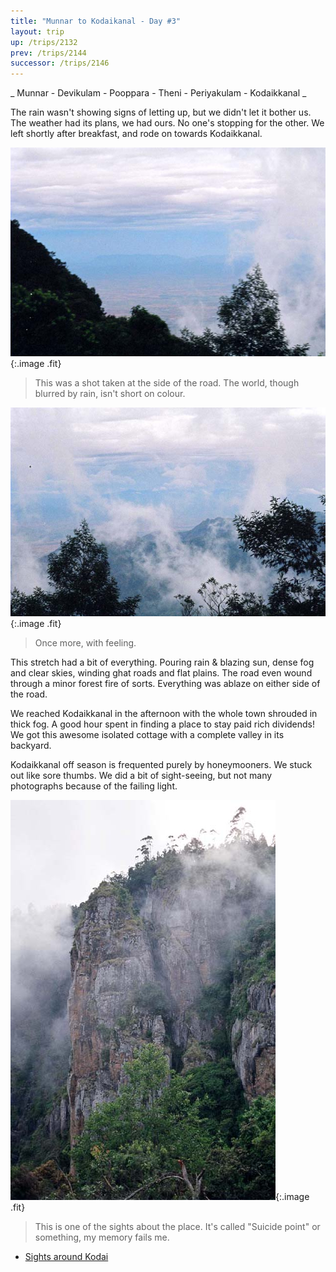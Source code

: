 ```yaml
---
title: "Munnar to Kodaikanal - Day #3"
layout: trip
up: /trips/2132
prev: /trips/2144
successor: /trips/2146
---
```


_     Munnar - Devikulam - Pooppara - Theni - Periyakulam - Kodaikkanal _

 The rain wasn't showing signs of letting up, but we didn't let it bother us. The weather had its plans, we had ours. No one's stopping for the other. We left shortly after breakfast, and rode on towards Kodaikkanal.

 ![Fog Shot 1](/images/trips/munnar/27050001.jpg 'Fog Shot 1'){:.image .fit}

 > This was a shot taken at the side of the road. The world, though blurred by rain, isn't short on colour.  

 ![Fog Shot 2](/images/trips/munnar/27050002.jpg 'Fog Shot 2'){:.image .fit}

 > Once more, with feeling.

 This stretch had a bit of everything. Pouring rain &amp; blazing sun, dense fog and clear skies, winding ghat roads and flat plains.  The road even wound through a minor forest fire of sorts. Everything was ablaze on either side of the road.

 We reached Kodaikkanal in the afternoon with the whole town shrouded in thick fog. A good hour spent in finding a place to stay paid rich dividends!  We got this awesome isolated cottage with a complete valley in its backyard.

 Kodaikkanal off season is frequented purely by honeymooners. We stuck out like sore thumbs. We did a bit of sight-seeing, but not many photographs because of the failing light.

![Fog Shot 3](/images/trips/munnar/27050003.jpg 'Fog Shot 3'){:.image .fit}

 > This is one of the sights about the place. It's called &quot;Suicide point&quot; or something, my memory fails me.


* [Sights around Kodai](/trips/2146)
